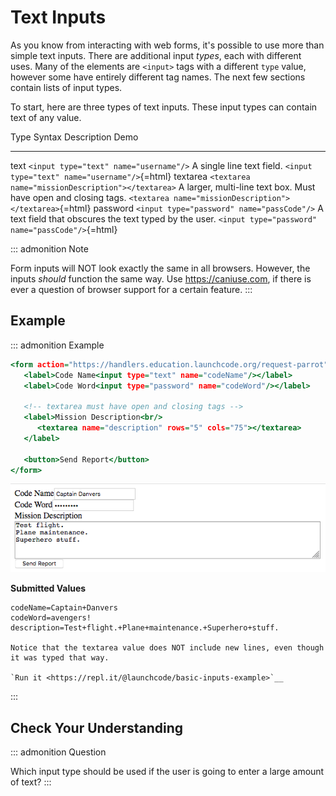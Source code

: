 # Text Inputs

As you know from interacting with web forms, it\'s possible to use more
than simple text inputs. There are additional input *types*, each with
different uses. Many of the elements are `<input>` tags with a different
`type` value, however some have entirely different tag names. The next
few sections contain lists of input types.

To start, here are three types of text inputs. These input types can
contain text of any value.

  Type       Syntax                                              Description                                                       Demo
  ---------- --------------------------------------------------- ----------------------------------------------------------------- ----------------------------------------------------------
  text       `<input type="text" name="username"/>`              A single line text field.                                         `<input type="text" name="username"/>`{=html}
  textarea   `<textarea name="missionDescription"></textarea>`   A larger, multi-line text box. Must have open and closing tags.   `<textarea name="missionDescription"></textarea>`{=html}
  password   `<input type="password" name="passCode"/>`          A text field that obscures the text typed by the user.            `<input type="password" name="passCode"/>`{=html}

::: admonition
Note

Form inputs will NOT look exactly the same in all browsers. However, the
inputs *should* function the same way. Use <https://caniuse.com>, if
there is ever a question of browser support for a certain feature.
:::

## Example

::: admonition
Example

``` {.html linenos=""}
<form action="https://handlers.education.launchcode.org/request-parrot" method="post">
   <label>Code Name<input type="text" name="codeName"/></label>
   <label>Code Word<input type="password" name="codeWord"/></label>

   <!-- textarea must have open and closing tags -->
   <label>Mission Description<br/>
      <textarea name="description" rows="5" cols="75"></textarea>
   </label>

   <button>Send Report</button>
</form>
```

![](figures/basic-inputs-example.png)

**Submitted Values**

    codeName=Captain+Danvers
    codeWord=avengers!
    description=Test+flight.+Plane+maintenance.+Superhero+stuff.

    Notice that the textarea value does NOT include new lines, even though it was typed that way.

    `Run it <https://repl.it/@launchcode/basic-inputs-example>`__
:::

## Check Your Understanding

::: admonition
Question

Which input type should be used if the user is going to enter a large
amount of text?
:::
